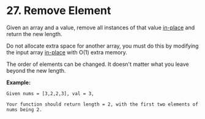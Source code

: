 # 27. Remove Element

Given an array and a value, remove all instances of that value [in-place](https://en.wikipedia.org/wiki/In-place_algorithm) and return the new length.

Do not allocate extra space for another array, you must do this by modifying the input array [in-place](https://en.wikipedia.org/wiki/In-place_algorithm) with O(1) extra memory.

The order of elements can be changed. It doesn't matter what you leave beyond the new length.

**Example:**
    
    Given nums = [3,2,2,3], val = 3,
    
    Your function should return length = 2, with the first two elements of nums being 2.
